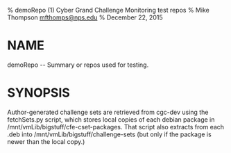 % demoRepo (1) Cyber Grand Challenge Monitoring test repos
% Mike Thompson <mfthomps@nps.edu>
% December 22, 2015
# NAME

demoRepo  -- Summary or repos used for testing.

# SYNOPSIS

Author-generated challenge sets are retrieved from cgc-dev
using the fetchSets.py script, which stores local copies
of each debian package in /mnt/vmLib/bigstuff/cfe-cset-packages.
That script also extracts from each .deb into /mnt/vmLib/bigstuff/challenge-sets
(but only if the package is newer than the local copy.)


